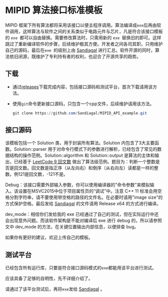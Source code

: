 # MIPID 算法接口标准模板

MIPID 框架下所有算法都将采用该接口以便主程序调用。算法编译成`exe`后再由软件调用，这样算法与软件之间的关系类似于电路元件与芯片，凡是符合该接口模板的 `exe `都可以自由替换。需要修改算法时，只需用新的 `exe `替换旧的即可。这样跳过了重新编译软件的步骤，后续维护极其方便。开发者之间各司其职，只用维护自己的源码，最后在`exe `的级别上由 [Sandiagal](https://github.com/Sandiagal) 进行汇总。软件开源的同时，算法依旧闭源，既维护了专利持有者的权利，也迎合了开源共享的趋势。

## 下载

- 通过[releases](https://github.com/Sandiagal/MIPID_API_example/releases)下载完成内容，包括接口源码和测试平台，首次下载请用该方法。

- 使用`git`命令更新接口源码，只包含一个cpp文件，后续维护请用该方法。

    ```powershell
    git clone https://github.com/Sandiagal/MIPID_API_example.git
    ```

## 接口源码

该模板包括一个 Solution 类，用于封装所有算法。Solution 内包含了3大主要函数。Solution::parser 用于对命令行模式下的参数进行解析，已经包含了常见的数据结构的操作范例。Solution::algorithm 和 Solution::output 是算法的主体和输出，已经基于 [LeetCode 9 回文数](https://leetcode-cn.com/problems/palindrome-number/description/) 做出了算法级范例。题目为：判断一个整数是否是回文数。回文数是指正序（从左向右）和倒序（从右向左）读都是一样的整数。例121是回文数，-121不是。

Debug：该接口需要外部输入参数，你可以使用编译器的"命令参数"来模拟输入。该设置在MSVC2015中位于项目属性页的“调试”中。注意 C++ 11 标准会用空格分割字符串，请不要使用带空格的路径的文件名。在必要时请用"image size"的方式保护空格。最后发给 [Sandiagal](https://github.com/Sandiagal) 的文件请用 Release x64 的方式进行编译。

dev_mode：相信你们发给我的 exe 已经通过了自己的测试，但在实际运行中还会出现意外问题。而该软件架构是不能对编译后 exe 进行 debug 的，所以请参照文中 dev_mode 的方法，在关键位置输出内部信息，以便排查 bug。

如果你有更好的建议，欢迎上传自己的模板。

## 测试平台

已经包含所有运行库，只要是符合接口源码模式的`exe`都能用该平台进行测试。

应该具备了足够的自明性，先不详细介绍了。

请通过了该平台测试后，再将`exe`发给 [Sandiagal](https://github.com/Sandiagal) 。



